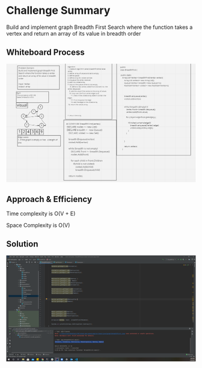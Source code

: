 # Challenge Summary

Build and implement graph Breadth First Search where the function takes a vertex and return an array of its value in breadth order

## Whiteboard Process

![BFS-Whiteboard](https://github.com/anassawalha95/data-structures-and-algorithms/blob/main/challenges/assests/breadth-first-graph-whiteboard.PNG)

## Approach & Efficiency

Time complexity is O(V + E)

Space Complexity is O(V)

## Solution

![BFS-Whiteboard](https://github.com/anassawalha95/data-structures-and-algorithms/blob/main/challenges/assests/breadth-first-graph.PNG)
